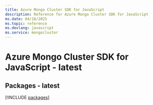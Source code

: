 ```yaml
---
title: Azure Mongo Cluster SDK for JavaScript
description: Reference for Azure Mongo Cluster SDK for JavaScript
ms.date: 04/18/2025
ms.topic: reference
ms.devlang: javascript
ms.service: mongocluster
---
```

# Azure Mongo Cluster SDK for JavaScript - latest
## Packages - latest
[!INCLUDE [packages](mongo-cluster-index.md)]